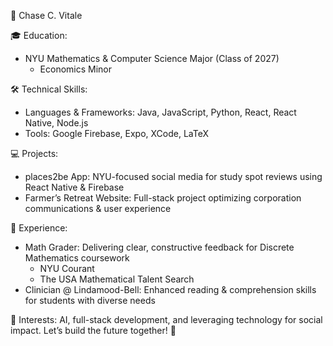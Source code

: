 🌟 Chase C. Vitale

🎓 Education:
  - NYU Mathematics & Computer Science Major (Class of 2027)
    - Economics Minor

🛠 Technical Skills:
  - Languages & Frameworks: Java, JavaScript, Python, React, React Native, Node.js
  - Tools: Google Firebase, Expo, XCode, LaTeX

💻 Projects:
  - places2be App: NYU-focused social media for study spot reviews using React Native & Firebase
  - Farmer’s Retreat Website: Full-stack project optimizing corporation communications & user experience

👔 Experience:
  - Math Grader: Delivering clear, constructive feedback for Discrete Mathematics coursework
    - NYU Courant 
    - The USA Mathematical Talent Search
  - Clinician @ Lindamood-Bell: Enhanced reading & comprehension skills for students with diverse needs

🎯 Interests: AI, full-stack development, and leveraging technology for social impact. Let’s build the future together! 🚀
